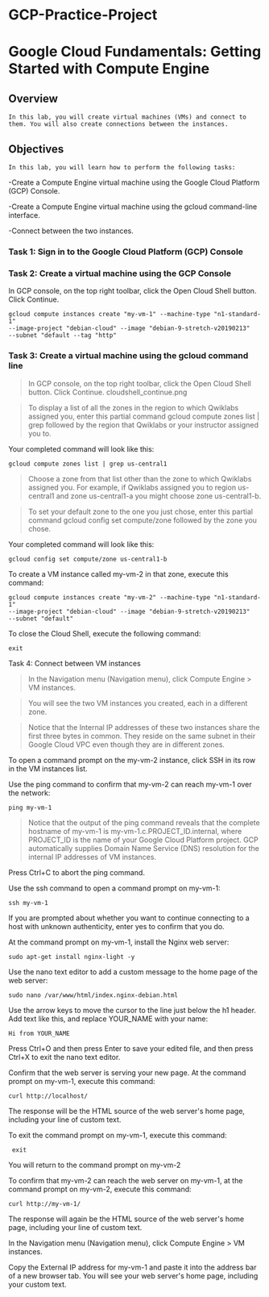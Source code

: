 # GCP-Practice-Project

# Google Cloud Fundamentals: Getting Started with Compute Engine

## Overview
    In this lab, you will create virtual machines (VMs) and connect to them. You will also create connections between the instances.

## Objectives
    In this lab, you will learn how to perform the following tasks:

 -Create a Compute Engine virtual machine using the Google Cloud Platform (GCP) Console.

 -Create a Compute Engine virtual machine using the gcloud command-line interface.
 
  -Connect between the two instances.

### Task 1: Sign in to the Google Cloud Platform (GCP) Console

### Task 2: Create a virtual machine using the GCP Console

In GCP console, on the top right toolbar, click the Open Cloud Shell button.
Click Continue.

    gcloud compute instances create "my-vm-1" --machine-type "n1-standard-1" 
    --image-project "debian-cloud" --image "debian-9-stretch-v20190213" 
    --subnet "default --tag "http"


### Task 3: Create a virtual machine using the gcloud command line

> In GCP console, on the top right toolbar, click the Open Cloud Shell button.
Click Continue. cloudshell_continue.png

> To display a list of all the zones in the region to which Qwiklabs assigned you, enter this partial command 
gcloud compute zones list | grep followed by the region that Qwiklabs or your instructor assigned you to.

Your completed command will look like this:

    gcloud compute zones list | grep us-central1

> Choose a zone from that list other than the zone to which Qwiklabs assigned you. For example, if Qwiklabs assigned you to region us-central1 and zone us-central1-a you might choose zone us-central1-b.

> To set your default zone to the one you just chose, enter this partial command gcloud config set compute/zone followed by the zone you chose.

Your completed command will look like this:

    gcloud config set compute/zone us-central1-b

To create a VM instance called my-vm-2 in that zone, execute this command:

    gcloud compute instances create "my-vm-2" --machine-type "n1-standard-1" 
    --image-project "debian-cloud" --image "debian-9-stretch-v20190213" 
    --subnet "default"

To close the Cloud Shell, execute the following command:

    exit


Task 4: Connect between VM instances

> In the Navigation menu (Navigation menu), click Compute Engine > VM instances.

> You will see the two VM instances you created, each in a different zone.

> Notice that the Internal IP addresses of these two instances share the first three bytes in common. They reside on the same subnet in their Google Cloud VPC even though they are in different zones.

To open a command prompt on the my-vm-2 instance, click SSH in its row in the VM instances list.

Use the ping command to confirm that my-vm-2 can reach my-vm-1 over the network:

    ping my-vm-1

> Notice that the output of the ping command reveals that the complete hostname of my-vm-1 is my-vm-1.c.PROJECT_ID.internal, where PROJECT_ID is the name of your Google Cloud Platform project. GCP automatically supplies Domain Name Service (DNS) resolution for the internal IP addresses of VM instances.

Press Ctrl+C to abort the ping command.

Use the ssh command to open a command prompt on my-vm-1:

    ssh my-vm-1

If you are prompted about whether you want to continue connecting to a host with unknown authenticity, enter yes to confirm that you do.

At the command prompt on my-vm-1, install the Nginx web server:

    sudo apt-get install nginx-light -y

Use the nano text editor to add a custom message to the home page of the web server:

    sudo nano /var/www/html/index.nginx-debian.html

Use the arrow keys to move the cursor to the line just below the h1 header. Add text like this, and replace YOUR_NAME with your name:

    Hi from YOUR_NAME

Press Ctrl+O and then press Enter to save your edited file, and then press Ctrl+X to exit the nano text editor.

Confirm that the web server is serving your new page. At the command prompt on my-vm-1, execute this command:

    curl http://localhost/

The response will be the HTML source of the web server's home page, including your line of custom text.

To exit the command prompt on my-vm-1, execute this command:

     exit

You will return to the command prompt on my-vm-2

To confirm that my-vm-2 can reach the web server on my-vm-1, at the command prompt on my-vm-2, execute this command:

    curl http://my-vm-1/

The response will again be the HTML source of the web server's home page, including your line of custom text.

In the Navigation menu (Navigation menu), click Compute Engine > VM instances.

Copy the External IP address for my-vm-1 and paste it into the address bar of a new browser tab. You will see your web server's home page, including your custom text.




